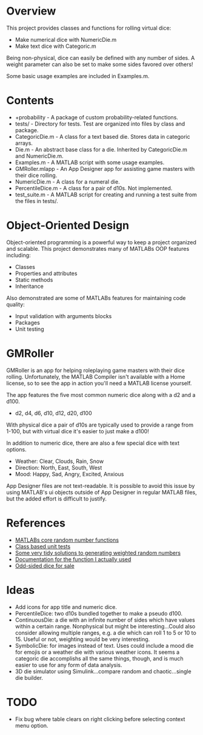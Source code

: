 # Overview
This project provides classes and functions for rolling virtual dice:
- Make numerical dice with NumericDie.m
- Make text dice with Categoric.m

Being non-physical, dice can easily be defined with any number of sides. A weight parameter can also be set to make some sides favored over others!

Some basic usage examples are included in Examples.m.

# Contents
- +probability - A package of custom probability-related functions.
- tests/ - Directory for tests. Test are organized into files by class and package.
- CategoricDie.m - A class for a text based die. Stores data in categoric arrays.
- Die.m - An abstract base class for a die. Inherited by CategoricDie.m and NumericDie.m.
- Examples.m - A MATLAB script with some usage examples.
- GMRoller.mlapp - An App Designer app for assisting game masters with their dice rolling.
- NumericDie.m - A class for a numeral die. 
- PercentileDice.m - A class for a pair of d10s. Not implemented.
- test_suite.m - A MATLAB script for creating and running a test suite from the files in tests/.

# Object-Oriented Design
Object-oriented programming is a powerful way to keep a project organized and scalable. This project demonstrates many of MATLABs OOP features including:
- Classes
- Properties and attributes
- Static methods
- Inheritance

Also demonstrated are some of MATLABs features for maintaining code quality:
- Input validation with arguments blocks
- Packages
- Unit testing

# GMRoller
GMRoller is an app for helping roleplaying game masters with their dice rolling. Unfortunately, the MATLAB Compiler isn't available with a Home license, so to see the app in action you'll need a MATLAB license yourself.

The app features the five most common numeric dice along with a d2 and a d100.
- d2, d4, d6, d10, d12, d20, d100

With physical dice a pair of d10s are typically used to provide a range from 1-100, but with virtual dice it's easier to just make a d100! 

In addition to numeric dice, there are also a few special dice with text options.
- Weather: Clear, Clouds, Rain, Snow
- Direction: North, East, South, West
- Mood: Happy, Sad, Angry, Excited, Anxious

App Designer files are not text-readable. It is possible to avoid this issue by using MATLAB's ui objects outside of App Designer in regular MATLAB files, but the added effort is difficult to justify. 

# References
- [MATLABs core random number functions](https://www.mathworks.com/help/matlab/math/create-arrays-of-random-numbers.html)
- [Class based unit tests](https://www.mathworks.com/help/matlab/class-based-unit-tests.html?s_tid=CRUX_lftnav)
- [Some very tidy solutions to generating weighted random numbers](https://stackoverflow.com/questions/2977497/weighted-random-numbers-in-matlab)
- [Documentation for the function I actually used](https://www.mathworks.com/help/matlab/ref/histcounts.html)
- [Odd-sided dice for sale](https://mathartfun.com/d357.html)

# Ideas
- Add icons for app title and numeric dice.
- PercentileDice: two d10s bundled together to make a pseudo d100.
- ContinuousDie: a die with an infinite number of sides which have values within a certain range. Nonphysical but might be interesting...Could also consider allowing multiple ranges, e.g. a die which can roll 1 to 5 or 10 to 15. Useful or not, weighting would be very interesting.
- SymbolicDie: for images instead of text. Uses could include a mood die for emojis or a weather die with various weather icons. It seems a categoric die accomplishs all the same things, though, and is much easier to use for any form of data analysis.
- 3D die simulator using Simulink...compare random and chaotic...single die builder.

# TODO
- Fix bug where table clears on right clicking before selecting context menu option.